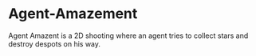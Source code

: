# Agent-Amazement
Agent Amazent is a 2D shooting where an agent tries to collect stars and destroy despots on his way.


